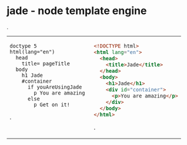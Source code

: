 
# jade - node template engine

.<table><tr><td style="vertical-align: top">

```text
doctype 5
html(lang="en")
  head
    title= pageTitle
  body
    h1 Jade
    #container
      if youAreUsingJade
        p You are amazing
      else
        p Get on it!
```

.</td><td style="padding-left: 1em; vertical-align: top">

```html
<!DOCTYPE html>
<html lang="en">
  <head>
    <title>Jade</title>
  </head>
  <body>
    <h1>Jade</h1>
    <div id="container">
      <p>You are amazing</p>
    </div>
  </body>
</html>
```

.</td></tr></table>


